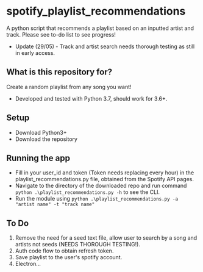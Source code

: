# spotify_playlist_recommendations
A python script that recommends a playlist based on an inputted artist and track. Please see to-do list to see progress!

* Update (29/05) - Track and artist search needs thorough testing as still in early access.

## What is this repository for? ##
Create a random playlist from any song you want!
* Developed and tested with Python 3.7, should work for 3.6+.

## Setup ##
* Download Python3+
* Download the repository 

## Running the app ##
* Fill in your user_id and token (Token needs replacing every hour) in the playlist_recommendations.py file, obtained from the Spotify API pages.
* Navigate to the directory of the downloaded repo and run command ```python .\playlist_recommendations.py -h``` to see the CLI.
* Run the module using ```python .\playlist_recommendations.py -a "artist name" -t "track name"```

## To Do ##
1. Remove the need for a seed text file, allow user to search by a song and artists not seeds (NEEDS THOROUGH TESTING!).
2. Auth code flow to obtain refresh token.
3. Save playlist to the user's spotify account.
4. Electron...
